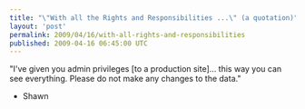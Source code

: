 ```yaml
---
title: "\"With all the Rights and Responsibilities ...\" (a quotation)"
layout: 'post'
permalink: 2009/04/16/with-all-rights-and-responsibilities
published: 2009-04-16 06:45:00 UTC
---
```

&quot;I've given you admin privileges [to a production site]... this way you can see everything. Please do not make any changes to the data.&quot;

- Shawn
